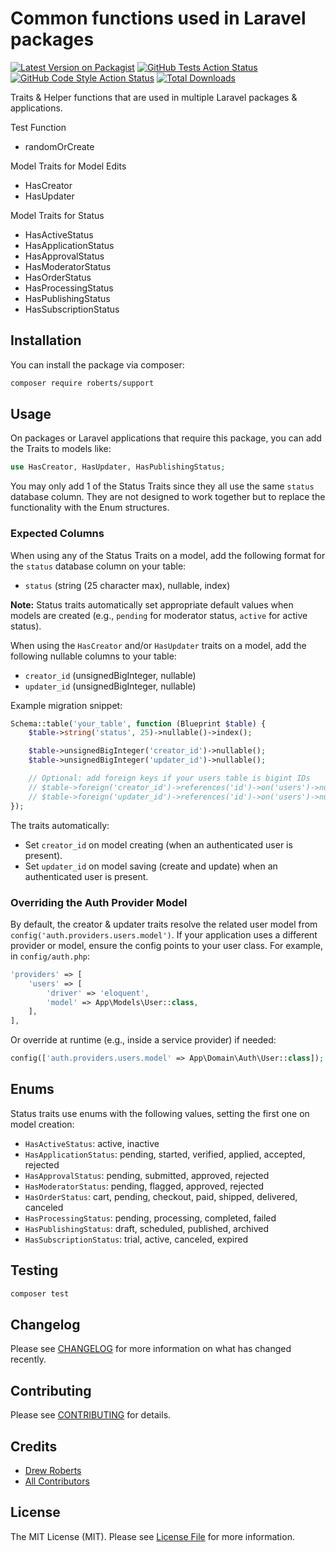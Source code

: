 # Common functions used in Laravel packages

[![Latest Version on Packagist](https://img.shields.io/packagist/v/roberts/support.svg?style=flat-square)](https://packagist.org/packages/roberts/support)
[![GitHub Tests Action Status](https://img.shields.io/github/actions/workflow/status/roberts/support/run-tests.yml?branch=main&label=tests&style=flat-square)](https://github.com/roberts/support/actions?query=workflow%3Arun-tests+branch%3Amain)
[![GitHub Code Style Action Status](https://img.shields.io/github/actions/workflow/status/roberts/support/fix-php-code-style-issues.yml?branch=main&label=code%20style&style=flat-square)](https://github.com/roberts/support/actions?query=workflow%3A"Fix+PHP+code+style+issues"+branch%3Amain)
[![Total Downloads](https://img.shields.io/packagist/dt/roberts/support.svg?style=flat-square)](https://packagist.org/packages/roberts/support)

Traits & Helper functions that are used in multiple Laravel packages & applications.

Test Function
- randomOrCreate

Model Traits for Model Edits
- HasCreator
- HasUpdater

Model Traits for Status
- HasActiveStatus
- HasApplicationStatus
- HasApprovalStatus
- HasModeratorStatus
- HasOrderStatus
- HasProcessingStatus
- HasPublishingStatus
- HasSubscriptionStatus

## Installation

You can install the package via composer:

```bash
composer require roberts/support
```

## Usage

On packages or Laravel applications that require this package, you can add the Traits to models like:

```php
use HasCreator, HasUpdater, HasPublishingStatus;
```

You may only add 1 of the Status Traits since they all use the same `status` database column. They are not designed to work together but to replace the functionality with the Enum structures.

### Expected Columns

When using any of the Status Traits on a model, add the following format for the `status` database column on your table:

- `status` (string (25 character max), nullable, index)

**Note:** Status traits automatically set appropriate default values when models are created (e.g., `pending` for moderator status, `active` for active status).

When using the `HasCreator` and/or `HasUpdater` traits on a model, add the following nullable columns to your table:

- `creator_id` (unsignedBigInteger, nullable)
- `updater_id` (unsignedBigInteger, nullable)

Example migration snippet:

```php
Schema::table('your_table', function (Blueprint $table) {
	$table->string('status', 25)->nullable()->index();

	$table->unsignedBigInteger('creator_id')->nullable();
	$table->unsignedBigInteger('updater_id')->nullable();

	// Optional: add foreign keys if your users table is bigint IDs
	// $table->foreign('creator_id')->references('id')->on('users')->nullOnDelete();
	// $table->foreign('updater_id')->references('id')->on('users')->nullOnDelete();
});
```

The traits automatically:
- Set `creator_id` on model creating (when an authenticated user is present).
- Set `updater_id` on model saving (create and update) when an authenticated user is present.

### Overriding the Auth Provider Model

By default, the creator & updater traits resolve the related user model from `config('auth.providers.users.model')`.
If your application uses a different provider or model, ensure the config points to your user class. For example, in `config/auth.php`:

```php
'providers' => [
	'users' => [
		'driver' => 'eloquent',
		'model' => App\Models\User::class,
	],
],
```

Or override at runtime (e.g., inside a service provider) if needed:

```php
config(['auth.providers.users.model' => App\Domain\Auth\User::class]);
```

## Enums

Status traits use enums with the following values, setting the first one on model creation:
- `HasActiveStatus`: active, inactive
- `HasApplicationStatus`: pending, started, verified, applied, accepted, rejected
- `HasApprovalStatus`: pending, submitted, approved, rejected
- `HasModeratorStatus`: pending, flagged, approved, rejected
- `HasOrderStatus`: cart, pending, checkout, paid, shipped, delivered, canceled
- `HasProcessingStatus`: pending, processing, completed, failed
- `HasPublishingStatus`: draft, scheduled, published, archived
- `HasSubscriptionStatus`: trial, active, canceled, expired

## Testing

```bash
composer test
```

## Changelog

Please see [CHANGELOG](CHANGELOG.md) for more information on what has changed recently.

## Contributing

Please see [CONTRIBUTING](CONTRIBUTING.md) for details.

## Credits

- [Drew Roberts](https://github.com/drewroberts)
- [All Contributors](../../contributors)

## License

The MIT License (MIT). Please see [License File](LICENSE.md) for more information.
